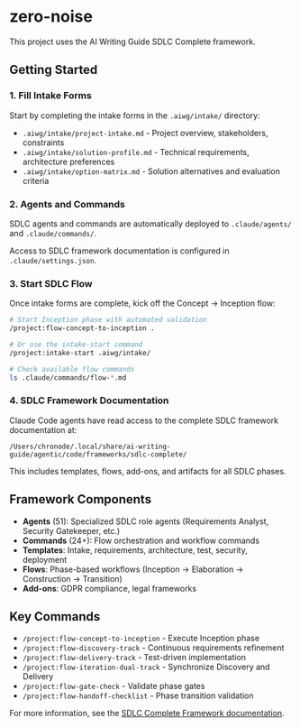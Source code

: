 # zero-noise

This project uses the AI Writing Guide SDLC Complete framework.

## Getting Started

### 1. Fill Intake Forms

Start by completing the intake forms in the `.aiwg/intake/` directory:

- `.aiwg/intake/project-intake.md` - Project overview, stakeholders, constraints
- `.aiwg/intake/solution-profile.md` - Technical requirements, architecture preferences
- `.aiwg/intake/option-matrix.md` - Solution alternatives and evaluation criteria

### 2. Agents and Commands

SDLC agents and commands are automatically deployed to `.claude/agents/` and `.claude/commands/`.

Access to SDLC framework documentation is configured in `.claude/settings.json`.

### 3. Start SDLC Flow

Once intake forms are complete, kick off the Concept → Inception flow:

```bash
# Start Inception phase with automated validation
/project:flow-concept-to-inception .

# Or use the intake-start command
/project:intake-start .aiwg/intake/

# Check available flow commands
ls .claude/commands/flow-*.md
```

### 4. SDLC Framework Documentation

Claude Code agents have read access to the complete SDLC framework documentation at:

`/Users/chronode/.local/share/ai-writing-guide/agentic/code/frameworks/sdlc-complete/`

This includes templates, flows, add-ons, and artifacts for all SDLC phases.

## Framework Components

- **Agents** (51): Specialized SDLC role agents (Requirements Analyst, Security Gatekeeper, etc.)
- **Commands** (24+): Flow orchestration and workflow commands
- **Templates**: Intake, requirements, architecture, test, security, deployment
- **Flows**: Phase-based workflows (Inception → Elaboration → Construction → Transition)
- **Add-ons**: GDPR compliance, legal frameworks

## Key Commands

- `/project:flow-concept-to-inception` - Execute Inception phase
- `/project:flow-discovery-track` - Continuous requirements refinement
- `/project:flow-delivery-track` - Test-driven implementation
- `/project:flow-iteration-dual-track` - Synchronize Discovery and Delivery
- `/project:flow-gate-check` - Validate phase gates
- `/project:flow-handoff-checklist` - Phase transition validation

For more information, see the [SDLC Complete Framework documentation](/Users/chronode/.local/share/ai-writing-guide/agentic/code/frameworks/sdlc-complete/README.md).
